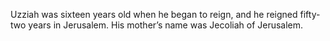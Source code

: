 Uzziah was sixteen years old when he began to reign, and he reigned fifty-two years in Jerusalem. His mother’s name was Jecoliah of Jerusalem.
